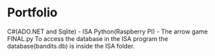 # Portfolio
C#(ADO.NET and Sqlite) - ISA
Python(Raspberry PI) - The arrow game FINAL.py
To access the database in the ISA program the database(bandits.db) is inside the ISA folder.
